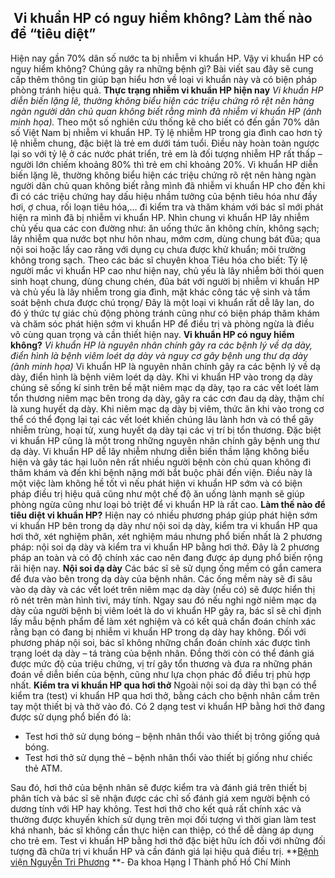 ## ️ Vi khuẩn HP có nguy hiểm không? Làm thế nào để “tiêu diệt”

Hiện nay gần 70% dân số nước ta bị nhiễm vi khuẩn HP. Vậy vi khuẩn HP có nguy hiểm không? Chúng gây ra những bệnh gì? Bài viết sau đây sẽ cung cấp thêm thông tin giúp bạn hiểu hơn về loại vi khuẩn này và có biện pháp phòng tránh hiệu quả.
**Thực trạng nhiễm vi khuẩn HP hiện nay**
_Vi khuẩn HP diễn biến lặng lẽ, thường không biểu hiện các triệu chứng rõ rệt nên hàng ngàn người dân chủ quan không biết rằng mình đã nhiễm vi khuẩn HP (ảnh minh họa)._
Theo một số nghiên cứu thống kê cho biết có đến gần 70% dân số Việt Nam bị nhiễm vi khuẩn HP. Tỷ lệ nhiễm HP trong gia đình cao hơn tỷ lệ nhiễm chung, đặc biệt là trẻ em dưới tám tuổi. Điều này hoàn toàn ngược lại so với tỷ lệ ở các nước phát triển, trẻ em là đối tượng nhiễm HP rất thấp – người lớn chiếm khoảng 80% thì trẻ em chỉ khoảng 20%.
Vi khuẩn HP diễn biến lặng lẽ, thường không biểu hiện các triệu chứng rõ rệt nên hàng ngàn người dân chủ quan không biết rằng mình đã nhiễm vi khuẩn HP cho đến khi đi có các triệu chứng hay dấu hiệu nhầm tưởng của bệnh tiêu hóa như đầy hơi, ợ chua, rối loạn tiêu hóa,… đi kiểm tra và thăm khám với bác sĩ mới phát hiện ra mình đã bị nhiễm vi khuẩn HP.
Nhìn chung vi khuẩn HP lây nhiễm chủ yếu qua các con đường như: ăn uống thức ăn không chín, không sạch; lây nhiễm qua nước bọt như hôn nhau, mớm cơm, dùng chung bát đũa; qua nội soi hoặc lấy cao răng với dụng cụ chưa được khử khuẩn; môi trường không trong sạch.
Theo các bác sĩ chuyên khoa Tiêu hóa cho biết: Tỷ lệ người mắc vi khuẩn HP cao như hiện nay, chủ yếu là lây nhiễm bởi thói quen sinh hoạt chung, dùng chung chén, đũa bát với người bị nhiễm vi khuẩn HP và chủ yếu là lây nhiễm trong gia đình, mặt khác công tác vệ sinh và tầm soát bệnh chưa được chú trọng/ Đây là một loại vi khuẩn rất dễ lây lan, do đó ý thức tự giác chủ động phòng tránh cũng như có biện pháp thăm khám và chăm sóc phát hiện sớm vi khuẩn HP để điều trị và phòng ngừa là điều vô cùng quan trọng và cần thiết hiện nay.
**Vi khuẩn HP có nguy hiểm không?**
_Vi khuẩn HP là nguyên nhân chính gây ra các bệnh lý về dạ dày, điển hình là bệnh viêm loét dạ dày và nguy cơ gây bệnh ung thư dạ dày (ảnh minh họa)_
Vi khuẩn HP là nguyên nhân chính gây ra các bệnh lý về dạ dày, điển hình là bệnh viêm loét dạ dày. Khi vi khuẩn HP vào trong dạ dày chúng sẽ sống kí sinh trên bề mặt niêm mạc dạ dày, tạo ra các vết loét làm tổn thương niêm mạc bên trong dạ dày, gây ra các cơn đau dạ dày, thậm chí là xung huyết dạ dày.
Khi niêm mạc dạ dày bị viêm, thức ăn khi vào trong cơ thể có thể đọng lại tại các vết loét khiến chúng lâu lành hơn và có thể gây nhiễm trùng, hoại tử, xung huyết dạ dày tại các vị trí bị tổn thương. Đặc biệt vi khuẩn HP cũng là một trong những nguyên nhân chính gây bệnh ung thư dạ dày.
Vi khuẩn HP dễ lây nhiễm nhưng diễn biến thầm lặng không biểu hiện và gây tác hại luôn nên rất nhiều người bệnh còn chủ quan không đi thăm khám và đến khi bệnh nặng mới bắt buộc phải đến viện. Điều này là một việc làm không hề tốt vì nếu phát hiện vi khuẩn HP sớm và có biện pháp điều trị hiệu quả cũng như một chế độ ăn uống lành mạnh sẽ giúp phòng ngừa cũng như loại bỏ triệt để vi khuẩn HP là rất cao.
**Làm thế nào để tiêu diệt vi khuẩn HP?**
Hiện nay có nhiều phương pháp giúp phát hiện sớm vi khuẩn HP bên trong dạ dày như nội soi dạ dày, kiểm tra vi khuẩn HP qua hơi thở, xét nghiệm phân, xét nghiệm máu nhưng phổ biến nhất là 2 phương pháp: nội soi dạ dày và kiểm tra vi khuẩn HP bằng hơi thở. Đây là 2 phương pháp an toàn và có độ chính xác cao nên đang được áp dụng phổ biến rộng rãi hiện nay.
**Nội soi dạ dày**
Các bác sĩ sẽ sử dụng ống mềm có gắn camera để đưa vào bên trong dạ dày của bệnh nhân. Các ống mềm này sẽ đi sâu vào dạ dày và các vết loét trên niêm mạc dạ dày (nếu có) sẽ được hiển thị rõ nét trên màn hình tivi, máy tính. Ngay sau đó nếu nghi ngờ niêm mạc dạ dày của người bệnh bị viêm loét là do vi khuẩn HP gây ra, bác sĩ sẽ chỉ định lấy mẫu bệnh phẩm để làm xét nghiệm và có kết quả chẩn đoán chính xác rằng bạn có đang bị nhiễm vi khuẩn HP trong dạ dày hay không.
Đối với phương pháp nội soi, bác sĩ không những chẩn đoán chính xác được tình trạng loét dạ dày – tá tràng của bệnh nhân. Đồng thời còn có thể đánh giá được mức độ của triệu chứng, vị trí gây tổn thương và đưa ra những phán đoán về diễn biến của bệnh, cũng như lựa chọn phác đồ điều trị phù hợp nhất.
**Kiểm tra vi khuẩn HP qua hơi thở**
Ngoài nội soi dạ dày thì bạn có thể kiểm tra (test) vi khuẩn HP qua hơi thở, bằng cách cho bệnh nhân cầm trên tay một thiết bị và thở vào đó. Có 2 dạng test vi khuẩn HP bằng hơi thở đang được sử dụng phổ biến đó là:
  * Test hơi thở sử dụng bóng – bệnh nhân thổi vào thiết bị trông giống quả bóng.
  * Test hơi thở sử dụng thẻ – bệnh nhân thổi vào thiết bị giống như chiếc thẻ ATM.


Sau đó, hơi thở của bệnh nhân sẽ được kiểm tra và đánh giá trên thiết bị phân tích và bác sĩ sẽ nhận được các chỉ số đánh giá xem người bệnh có dương tính với HP hay không. Test hơi thở cho kết quả rất chính xác và thường được khuyến khích sử dụng trên mọi đối tượng vì thời gian làm test khá nhanh, bác sĩ không cần thực hiện can thiệp, có thể dễ dàng áp dụng cho trẻ em. Test vi khuẩn HP bằng hơi thở đặc biệt hữu ích đối với những đối tượng đã chữa trị vi khuẩn HP và cần đánh giá lại hiệu quả điều trị.
**[Bệnh viện Nguyễn Tri Phương](https://bvnguyentriphuong.com.vn/) **- Đa khoa Hạng I Thành phố Hồ Chí Minh
